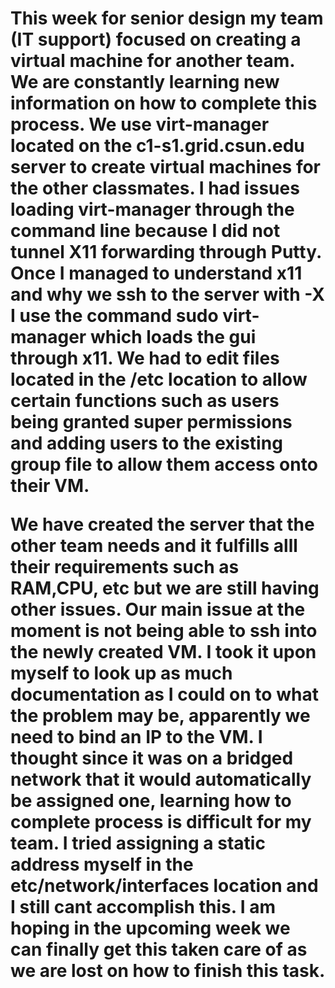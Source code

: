 <h1>  This week for senior design my team (IT support) focused on creating a virtual machine for another team. We are constantly learning
new information on how to complete this process. We use virt-manager located on the c1-s1.grid.csun.edu server to create virtual machines
for the other classmates. I had issues loading virt-manager through the command line because I did not tunnel X11 forwarding through
Putty. Once I managed to understand x11 and why we ssh to the server with -X  I use the command sudo virt-manager which loads the gui
through x11. We had to edit files located in the /etc location to allow certain functions such as users being granted super permissions
and adding users to the existing group file to allow them access onto their VM.

  We have created the server that the other team needs and it fulfills alll their requirements such as RAM,CPU, etc but we are still having
other issues. Our main issue at the moment is not being able to ssh into the newly created VM. I took it upon myself to look up as much
documentation as I could on to what the problem may be, apparently we need to bind an IP to the VM. I thought since it was on a bridged 
network that it would automatically be assigned one, learning how to complete process is difficult for my team. I tried assigning a 
static address myself in the etc/network/interfaces location and I still cant accomplish this. I am hoping in the upcoming week we can
finally get this taken care of as we are lost on how to finish this task.</h1>
